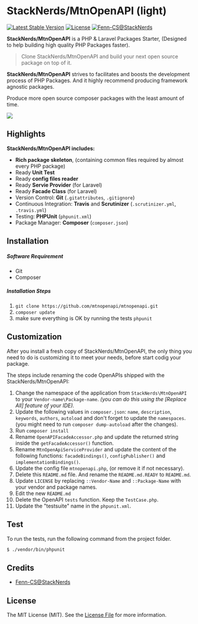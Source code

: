 # StackNerds/MtnOpenAPI (light)

[![Latest Stable Version](https://poser.pugx.org/mtnopenapi/mtnopenapi/v/stable)](https://packagist.org/packages/mtnopenapi/mtnopenapi) 
[![License](https://poser.pugx.org/mtnopenapi/mtnopenapi/license)](https://packagist.org/packages/mtnopenapi/mtnopenapi)
[![Fenn-CS@StackNerds](https://img.shields.io/badge/Author-Mahmoud%20Zalt-orange.svg)](http://www.zalt.me)







**StackNerds/MtnOpenAPI** is a PHP & Laravel Packages Starter, (Designed to help  building high quality PHP Packages faster).

>Clone StackNerds/MtnOpenAPI and build your next open source package on top of it.

**StackNerds/MtnOpenAPI** strives to facilitates and boosts the development process of PHP Packages. And it highly recommend producing framework agnostic packages.

Produce more open source composer packages with the least amount of time.

![](https://s32.postimg.org/d2fler4qd/next_pack_logo_squared_v2.png)



<a name="Highlights"></a>
## Highlights

__StackNerds/MtnOpenAPI includes:__

- **Rich package skeleton**, (containing common files required by almost every PHP package)
- Ready **Unit Test**
- Ready **config files reader**
- Ready **Servie Provider** (for Laravel)
- Ready **Facade Class** (for Laravel)
- Version Control: **Git** (`.gitattributes`, `.gitignore`)
- Continuous Integration: **Travis** and **Scrutinizer** (`.scrutinizer.yml`, `.travis.yml`)
- Testing: **PHPUnit** (`phpunit.xml`)
- Package Manager: **Composer** (`composer.json`)  
  





<a name="Installation"></a>
## Installation


##### Software Requirement
- Git
- Composer


##### Installation Steps

1. `git clone https://github.com/mtnopenapi/mtnopenapi.git`
2. `composer update`
3. make sure everything is OK by running the tests `phpunit`




<a name="Customization"></a>
## Customization

After you install a fresh copy of StackNerds/MtnOpenAPI, the only thing you need to do is customizing it to meet your needs, before start codig your package.


The steps include renaming the code OpenAPIs shipped with the StackNerds/MtnOpenAPI:

1. Change the namespace of the application from `StackNerds\MtnOpenAPI` to your `Vendor-name\Package-name`. *(you can do this using the [Replace All] feature of your IDE).*
2. Update the following values in `composer.json`:  `name`, `description`, `keywords`, `authors`, `autoload` and don't forget to update the `namespaces`. (you might need to run `composer dump-autoload` after the changes).
3. Run `composer install`
4. Rename `OpenAPIFacadeAccessor.php` and update the returned string inside the `getFacadeAccessor()` function.
5. Rename `MtnOpenApiServiceProvider` and update the content of the following functions: `facadeBindings()`, `configPublisher()` and `implementationBindings()`.
6. Update the config file `mtnopenapi.php`, (or remove it if not necessary).
7. Delete this `README.md` file. And rename the `README.md.READY` to `README.md`.
8. Update `LICENSE` by replacing `::Vendor-Name` and `::Package-Name` with your vendor and package names.
9. Edit the new `README.md` 
13. Delete the OpenAPI `tests` function. Keep the `TestCase.php`.
14. Update the "testsuite" name in the `phpunit.xml`.



## Test

To run the tests, run the following command from the project folder.

``` bash
$ ./vendor/bin/phpunit
```




## Credits

- [Fenn-CS@StackNerds](https://github.com/Mahmoudz)



## License

The MIT License (MIT). See the [License File](https://github.com/mtnopenapi/mtnopenapi/blob/master/LICENSE) for more information.
